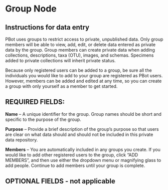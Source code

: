 # Group Node
## Instructions for data entry
PBot uses groups to restrict access to private, unpublished data. Only group members will be able to view, add, edit, or delete data entered as private data by the group. Group members can create private data when adding collections, descriptions, taxa (OTU), images, and schemas. Specimens added to private collections will inherit private status. 

Because only registered users can be added to a group, be sure all the individuals you would like to add to your group are registered as PBot users. However, members can be added and edited at any time, so you can create a group with only yourself as a member to get started.

## REQUIRED FIELDS:
**Name** – A unique identifier for the group. Group names should be short and specific to the purpose of the group.

**Purpose** – Provide a brief description of the group’s purpose so that users are clear on what data should and should not be included in this private data repository.

**Members** – You are automatically included in any groups you create. If  you would like to add other registered users to the group, click “ADD MEMBERS”, and then use either the dropdown menu or magnifying glass to add people. Continue to add members until your group is complete.

## OPTIONAL FIELDS - not applicable
